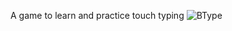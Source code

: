 A game to learn and practice touch typing
![BType](https://github.com/user-attachments/assets/0c6cb64f-a34d-49ac-90d8-313cc13fd502)
